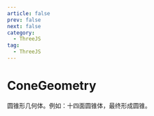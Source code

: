 ```yaml
---
article: false
prev: false
next: false
category:
  - ThreeJS
tag:
  - ThreeJS
---
```


# ConeGeometry

圆锥形几何体。例如：十四面圆锥体，最终形成圆锥。

<!-- more -->
